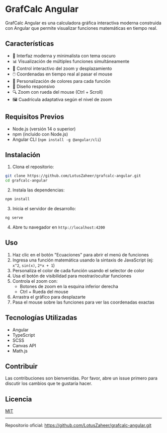 # GrafCalc Angular

GrafCalc Angular es una calculadora gráfica interactiva moderna construida con Angular que permite visualizar funciones matemáticas en tiempo real.

## Características

- 🎨 Interfaz moderna y minimalista con tema oscuro
- 📊 Visualización de múltiples funciones simultáneamente
- 🎯 Control interactivo del zoom y desplazamiento
- 🖱️ Coordenadas en tiempo real al pasar el mouse
- 🎨 Personalización de colores para cada función
- 📱 Diseño responsivo
- 🔍 Zoom con rueda del mouse (Ctrl + Scroll)
- 🖼️ Cuadrícula adaptativa según el nivel de zoom

## Requisitos Previos

- Node.js (versión 14 o superior)
- npm (incluido con Node.js)
- Angular CLI (`npm install -g @angular/cli`)

## Instalación

1. Clona el repositorio:

```bash
git clone https://github.com/LotusZaheer/grafcalc-angular.git
cd grafcalc-angular
```

2. Instala las dependencias:

```bash
npm install
```

3. Inicia el servidor de desarrollo:

```bash
ng serve
```

4. Abre tu navegador en `http://localhost:4200`

## Uso

1. Haz clic en el botón "Ecuaciones" para abrir el menú de funciones
2. Ingresa una función matemática usando la sintaxis de JavaScript (ej: `x^2`, `sin(x)`, `2*x + 1`)
3. Personaliza el color de cada función usando el selector de color
4. Usa el botón de visibilidad para mostrar/ocultar funciones
5. Controla el zoom con:
   - Botones de zoom en la esquina inferior derecha
   - Ctrl + Rueda del mouse
6. Arrastra el gráfico para desplazarte
7. Pasa el mouse sobre las funciones para ver las coordenadas exactas

## Tecnologías Utilizadas

- Angular
- TypeScript
- SCSS
- Canvas API
- Math.js

## Contribuir

Las contribuciones son bienvenidas. Por favor, abre un issue primero para discutir los cambios que te gustaría hacer.

## Licencia

[MIT](https://choosealicense.com/licenses/mit/)

---

Repositorio oficial: https://github.com/LotusZaheer/grafcalc-angular.git
